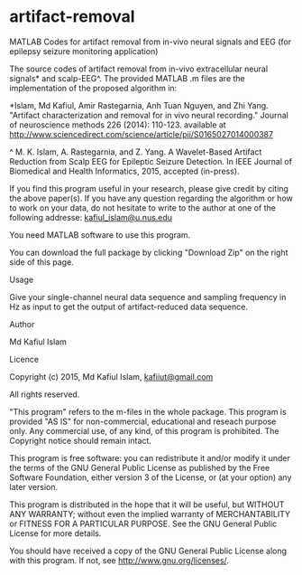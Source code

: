 # artifact-removal
MATLAB Codes for artifact removal from in-vivo neural signals and EEG (for epilepsy seizure monitoring application)

The source codes of artifact removal from in-vivo extracellular neural signals* and scalp-EEG^. The provided MATLAB .m files are the implementation of the proposed algorithm in: 

*Islam, Md Kafiul, Amir Rastegarnia, Anh Tuan Nguyen, and Zhi Yang. "Artifact characterization and removal for in vivo neural recording." Journal of neuroscience methods 226 (2014): 110-123. available at http://www.sciencedirect.com/science/article/pii/S0165027014000387

^ M. K. Islam, A. Rastegarnia, and Z. Yang. A Wavelet-Based Artifact Reduction from Scalp EEG for Epileptic Seizure Detection. In IEEE Journal of Biomedical and Health Informatics, 2015, accepted (in-press).

If you find this program useful in your research, please give credit by citing the above paper(s). If you have any question regarding the algorithm or how to work on your data, do not hesitate to write to the author at one of the following addresse: kafiul_islam@u.nus.edu

You need MATLAB software to use this program.

You can download the full package by clicking "Download Zip" on the right side of this page.


Usage

Give your single-channel neural data sequence and sampling frequency in Hz as input to get the output of artifact-reduced data sequence. 

Author

Md Kafiul Islam


Licence

Copyright (c) 2015, Md Kafiul Islam, kafiiut@gmail.com 

All rights reserved.

"This program" refers to the m-files in the whole package. This program is provided "AS IS" for non-commercial, educational and reseach purpose only. Any commercial use, of any kind, of this program is prohibited. The Copyright notice should remain intact.

This program is free software: you can redistribute it and/or modify it under the terms of the GNU General Public License as published by the Free Software Foundation, either version 3 of the License, or (at your option) any later version.

This program is distributed in the hope that it will be useful, but WITHOUT ANY WARRANTY; without even the implied warranty of MERCHANTABILITY or FITNESS FOR A PARTICULAR PURPOSE. See the GNU General Public License for more details.

You should have received a copy of the GNU General Public License along with this program. If not, see http://www.gnu.org/licenses/.
